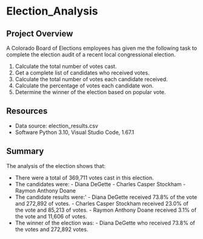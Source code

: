 # Election_Analysis
## Project Overview
A Colorado Board of Elections employees has given me the following task to complete the election audit of a recent local congressional election.

1. Calculate the total number of votes cast.
2. Get a complete list of candidates who received votes.
3. Calculate the total number of votes each candidate received.
4. Calculate the percentage of votes each candidate won.
5. Determine the winner of the election based on popular vote.

## Resources
- Data source: election_results.csv
- Software Python 3.10, Visual Studio Code, 1.67.1

## Summary
The analysis of the election shows that:
- There were a total of 369,711 votes cast in this election.
- The candidates were: 
      - Diana DeGette
      - Charles Casper Stockham
      - Raymon Anthony Doane
- The candidate results were:'
      - Diana DeGette received 73.8% of the vote and 272,892 of votes.
      - Charles Casper Stockham received 23.0% of the vote and 85,213 of votes.
      - Raymon Anthony Doane received 3.1% of the vote and 11,606 of votes.
- The winner of the election was:
      - Diana DeGette who received 73.8% of the votes and 272,892 votes.
